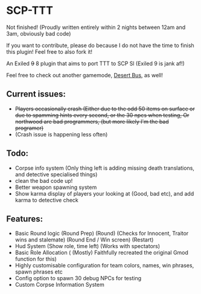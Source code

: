 # SCP-TTT

Not finished! (Proudly written entirely within 2 nights between 12am and 3am, obviously bad code)

If you want to contribute, please do because I do not have the time to finish this plugin! Feel free to also fork it!

An Exiled ~~9~~ 8 plugin that aims to port TTT to SCP Sl (Exiled 9 is jank af!)

Feel free to check out another gamemode, [Desert Bus](https://github.com/morgana-x/ScpSL-DesertBus), as well!

## Current issues:
+ ~~Players occasionally crash (Either due to the odd 50 items on surface or due to spamming hints every second, or the 30 npcs when testing, Or northwood are bad programmers, (but more likely I'm the bad programer)~~
+ (Crash issue is happening less often)
## Todo:
+ Corpse info system (Only thing left is adding missing death translations, and detective specialised things)
+ clean the bad code up!
+ Better weapon spawning system
+ Show karma display of players your looking at (Good, bad etc), and add karma to detective check
## Features:
+ Basic Round logic (Round Prep) (Round) (Checks for Innocent, Traitor wins and stalemate) (Round End / Win screen) (Restart)
+ Hud System (Show role, time left) (Works with spectators)
+ Basic Role Allocation ( (Mostly) Faithfully recreated the original Gmod function for this)
+ Highly customisable configuration for team colors, names, win phrases, spawn phrases etc
+ Config option to spawn 30 debug NPCs for testing
+ Custom Corpse Information System
